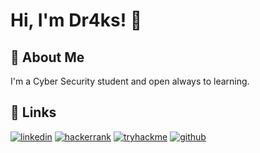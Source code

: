 # Hi, I'm Dr4ks! 👋

## 🚀 About Me
I'm a Cyber Security student and open always to learning.

## 🔗 Links
[![linkedin](https://img.shields.io/badge/linkedin-0A66C2?style=for-the-badge&logo=linkedin&logoColor=white)](https://www.linkedin.com/in/sahib-humbatzada-42b082223/)
[![hackerrank](https://img.shields.io/badge/HackerRank-2EC866?style=for-the-badge&logo=hackerrank&logoColor=white)](https://www.hackerrank.com/Dr4ks)
[![tryhackme](https://img.shields.io/badge/tryhackme-1DB954?style=for-the-badge&logo=tryhackme&logoColor=white)](https://tryhackme.com/p/Dr4ks)
[![github](https://img.shields.io/badge/GitHub-100000?style=for-the-badge&logo=github&logoColor=white)](https://github.com/Dr4ks)
